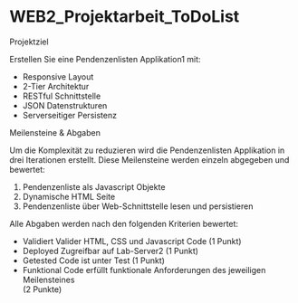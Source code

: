 # WEB2_Projektarbeit_ToDoList
Projektziel

Erstellen Sie eine Pendenzenlisten Applikation1 mit:
- Responsive Layout
- 2-Tier Architektur
- RESTful Schnittstelle
- JSON Datenstrukturen
- Serverseitiger Persistenz

Meilensteine & Abgaben

Um die Komplexität zu reduzieren wird die Pendenzenlisten Applikation in drei Iterationen erstellt. Diese Meilensteine werden einzeln abgegeben und bewertet:
1. Pendenzenliste als Javascript Objekte  
2. Dynamische HTML Seite  
3. Pendenzenliste über Web-Schnittstelle lesen und persistieren  

Alle Abgaben werden nach den folgenden Kriterien bewertet:
- Validiert Valider HTML, CSS und Javascript Code (1 Punkt)
- Deployed Zugreifbar auf Lab-Server2 (1 Punkt)
- Getested Code ist unter Test (1 Punkt)
- Funktional Code erfüllt funktionale Anforderungen des jeweiligen Meilensteines  
(2 Punkte)
